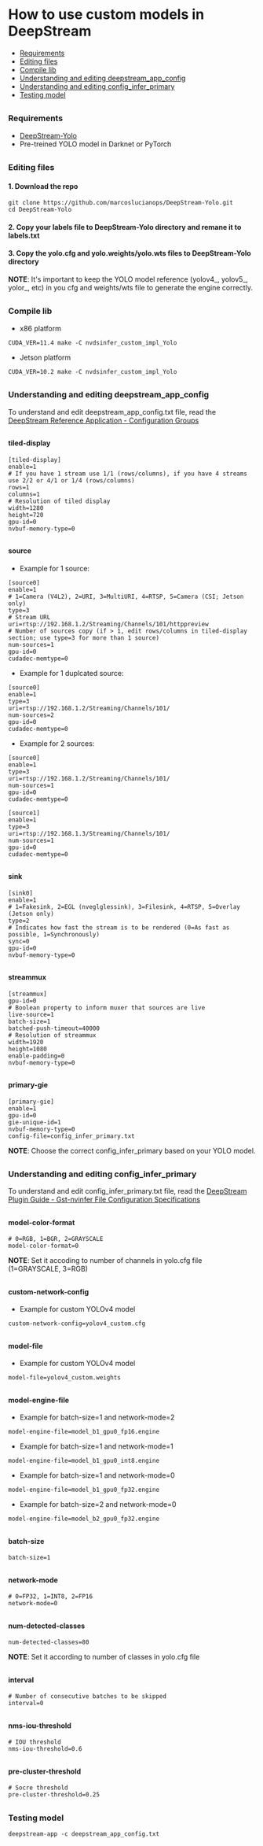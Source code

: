 # How to use custom models in DeepStream

* [Requirements](#requirements)
* [Editing files](#editing-files)
* [Compile lib](#compile-lib)
* [Understanding and editing deepstream_app_config](#understanding-and-editing-deepstream_app_config)
* [Understanding and editing config_infer_primary](#understanding-and-editing-config_infer_primary)
* [Testing model](#testing-model)

##

### Requirements

* [DeepStream-Yolo](https://github.com/marcoslucianops/DeepStream-Yolo)
* Pre-treined YOLO model in Darknet or PyTorch

##

### Editing files

#### 1. Download the repo

```
git clone https://github.com/marcoslucianops/DeepStream-Yolo.git
cd DeepStream-Yolo
```

#### 2. Copy your labels file to DeepStream-Yolo directory and remane it to labels.txt

#### 3. Copy the yolo.cfg and yolo.weights/yolo.wts files to DeepStream-Yolo directory

**NOTE**: It's important to keep the YOLO model reference (yolov4_, yolov5_, yolor_, etc) in you cfg and weights/wts file to generate the engine correctly.

##

### Compile lib

* x86 platform

```
CUDA_VER=11.4 make -C nvdsinfer_custom_impl_Yolo
```

* Jetson platform

```
CUDA_VER=10.2 make -C nvdsinfer_custom_impl_Yolo
```

##

### Understanding and editing deepstream_app_config

To understand and edit deepstream_app_config.txt file, read the [DeepStream Reference Application - Configuration Groups](https://docs.nvidia.com/metropolis/deepstream/dev-guide/text/DS_ref_app_deepstream.html#configuration-groups)

##

#### tiled-display

```
[tiled-display]
enable=1
# If you have 1 stream use 1/1 (rows/columns), if you have 4 streams use 2/2 or 4/1 or 1/4 (rows/columns)
rows=1
columns=1
# Resolution of tiled display
width=1280
height=720
gpu-id=0
nvbuf-memory-type=0
```

##

#### source

* Example for 1 source:

```
[source0]
enable=1
# 1=Camera (V4L2), 2=URI, 3=MultiURI, 4=RTSP, 5=Camera (CSI; Jetson only)
type=3
# Stream URL
uri=rtsp://192.168.1.2/Streaming/Channels/101/httppreview
# Number of sources copy (if > 1, edit rows/columns in tiled-display section; use type=3 for more than 1 source)
num-sources=1
gpu-id=0
cudadec-memtype=0
```

* Example for 1 duplcated source:

```
[source0]
enable=1
type=3
uri=rtsp://192.168.1.2/Streaming/Channels/101/
num-sources=2
gpu-id=0
cudadec-memtype=0
```

* Example for 2 sources:

```
[source0]
enable=1
type=3
uri=rtsp://192.168.1.2/Streaming/Channels/101/
num-sources=1
gpu-id=0
cudadec-memtype=0

[source1]
enable=1
type=3
uri=rtsp://192.168.1.3/Streaming/Channels/101/
num-sources=1
gpu-id=0
cudadec-memtype=0
```

##

#### sink

```
[sink0]
enable=1
# 1=Fakesink, 2=EGL (nveglglessink), 3=Filesink, 4=RTSP, 5=Overlay (Jetson only)
type=2
# Indicates how fast the stream is to be rendered (0=As fast as possible, 1=Synchronously)
sync=0
gpu-id=0
nvbuf-memory-type=0
```

##

#### streammux

```
[streammux]
gpu-id=0
# Boolean property to inform muxer that sources are live
live-source=1
batch-size=1
batched-push-timeout=40000
# Resolution of streammux
width=1920
height=1080
enable-padding=0
nvbuf-memory-type=0
```

##

#### primary-gie

```
[primary-gie]
enable=1
gpu-id=0
gie-unique-id=1
nvbuf-memory-type=0
config-file=config_infer_primary.txt
```

**NOTE**: Choose the correct config_infer_primary based on your YOLO model.

##

### Understanding and editing config_infer_primary

To understand and edit config_infer_primary.txt file, read the [DeepStream Plugin Guide - Gst-nvinfer File Configuration Specifications](https://docs.nvidia.com/metropolis/deepstream/dev-guide/text/DS_plugin_gst-nvinfer.html#gst-nvinfer-file-configuration-specifications)

##

#### model-color-format

```
# 0=RGB, 1=BGR, 2=GRAYSCALE
model-color-format=0
```

**NOTE**: Set it accoding to number of channels in yolo.cfg file (1=GRAYSCALE, 3=RGB)

##

#### custom-network-config

* Example for custom YOLOv4 model

```
custom-network-config=yolov4_custom.cfg
```

##

#### model-file

* Example for custom YOLOv4 model

```
model-file=yolov4_custom.weights
```

##

#### model-engine-file 

* Example for batch-size=1 and network-mode=2

```
model-engine-file=model_b1_gpu0_fp16.engine
```

* Example for batch-size=1 and network-mode=1

```
model-engine-file=model_b1_gpu0_int8.engine
```

* Example for batch-size=1 and network-mode=0

```
model-engine-file=model_b1_gpu0_fp32.engine
```

* Example for batch-size=2 and network-mode=0

```
model-engine-file=model_b2_gpu0_fp32.engine
```

##

#### batch-size

```
batch-size=1
```

##

#### network-mode

```
# 0=FP32, 1=INT8, 2=FP16
network-mode=0
```

##

#### num-detected-classes 

```
num-detected-classes=80
```

**NOTE**: Set it according to number of classes in yolo.cfg file

##

#### interval

```
# Number of consecutive batches to be skipped
interval=0
```

##

#### nms-iou-threshold

```
# IOU threshold
nms-iou-threshold=0.6
```

##

#### pre-cluster-threshold

```
# Socre threshold
pre-cluster-threshold=0.25
```

##

### Testing model

```
deepstream-app -c deepstream_app_config.txt
```
